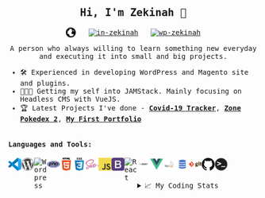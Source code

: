 <samp>
<h2 align="center">Hi, I'm Zekinah 👋</h2>
<p align="center">
<a href="https://www.zekinahlecaros.com/" target="blank"><img align="center" src=https://raw.githubusercontent.com/iconic/open-iconic/master/svg/globe.svg alt="zekinalecaros.com" height="20" width="20" /></a>
&emsp;
<a href="https://ph.linkedin.com/in/zekinah" target="blank"><img align="center" src=https://cdn.jsdelivr.net/npm/simple-icons@3.0.1/icons/linkedin.svg alt="in-zekinah" height="20" width="20" /></a>
  &emsp;
<a href="https://profiles.wordpress.org/zekinah/" target="blank"><img align="center" src=https://cdn.jsdelivr.net/npm/simple-icons@3.0.1/icons/wordpress.svg alt="wp-zekinah" height="20" width="20" /></a>
</p>
<p align="center">
A person who always willing to learn something new everyday and executing it into small and big projects.
</p>

- 🛠 Experienced in developing WordPress and Magento site and plugins.
- 👩🏻‍💻 Getting my self into JAMStack. Mainly focusing on Headless CMS with VueJS.
- 🏆 Latest Projects I've done - **[Covid-19 Tracker](https://github.com/zekinah/pandemiccovid-19)**, **[Zone Pokedex 2](https://github.com/zekinah/zone-pokedex2)**, **[My First Portfolio](https://github.com/zekinah/iamzekinah)** 
<br><br>

#### Languages and Tools:

<img align="left" alt="Visual Studio Code" width="26px" src="https://raw.githubusercontent.com/github/explore/80688e429a7d4ef2fca1e82350fe8e3517d3494d/topics/visual-studio-code/visual-studio-code.png" />
<img align="left" alt="Wordpress" width="26px" src="https://raw.githubusercontent.com/github/explore/80688e429a7d4ef2fca1e82350fe8e3517d3494d/topics/wordpress/wordpress.png" />
<img align="left" alt="Wordpress" width="26px" src="https://avatars.githubusercontent.com/u/168457?s=26" />
<img align="left" alt="PHP" width="26px" src="https://raw.githubusercontent.com/github/explore/80688e429a7d4ef2fca1e82350fe8e3517d3494d/topics/php/php.png" />
<img align="left" alt="HTML5" width="26px" src="https://raw.githubusercontent.com/github/explore/80688e429a7d4ef2fca1e82350fe8e3517d3494d/topics/html/html.png" />
<img align="left" alt="CSS3" width="26px" src="https://raw.githubusercontent.com/github/explore/80688e429a7d4ef2fca1e82350fe8e3517d3494d/topics/css/css.png" />
<img align="left" alt="Sass" width="26px" src="https://raw.githubusercontent.com/github/explore/80688e429a7d4ef2fca1e82350fe8e3517d3494d/topics/sass/sass.png" />
<img align="left" alt="JavaScript" width="26px" src="https://raw.githubusercontent.com/github/explore/80688e429a7d4ef2fca1e82350fe8e3517d3494d/topics/javascript/javascript.png" />
<img align="left" alt="React" width="26px" src="https://raw.githubusercontent.com/github/explore/80688e429a7d4ef2fca1e82350fe8e3517d3494d/topics/bootstrap/bootstrap.png" />
<img align="left" alt="React" width="26px" src="https://avatars.githubusercontent.com/u/22138497?s=26" />
<img align="left" alt="JavaScript" width="26px" src="https://raw.githubusercontent.com/github/explore/80688e429a7d4ef2fca1e82350fe8e3517d3494d/topics/jquery/jquery.png" />
<img align="left" alt="React" width="26px" src="https://raw.githubusercontent.com/github/explore/80688e429a7d4ef2fca1e82350fe8e3517d3494d/topics/vue/vue.png" />
<img align="left" alt="MySQL" width="26px" src="https://raw.githubusercontent.com/github/explore/80688e429a7d4ef2fca1e82350fe8e3517d3494d/topics/mysql/mysql.png" />
<img align="left" alt="SQL" width="26px" src="https://raw.githubusercontent.com/github/explore/80688e429a7d4ef2fca1e82350fe8e3517d3494d/topics/sql/sql.png" />
<img align="left" alt="Git" width="26px" src="https://raw.githubusercontent.com/github/explore/80688e429a7d4ef2fca1e82350fe8e3517d3494d/topics/git/git.png" />
<img align="left" alt="GitHub" width="26px" src="https://raw.githubusercontent.com/github/explore/78df643247d429f6cc873026c0622819ad797942/topics/github/github.png" />
<img align="left" alt="Terminal" width="26px" src="https://raw.githubusercontent.com/github/explore/80688e429a7d4ef2fca1e82350fe8e3517d3494d/topics/terminal/terminal.png" />


<br><br>

<details>
    <summary>📈 My Coding Stats</summary>

<!--START_SECTION:waka-->
![Code Time](http://img.shields.io/badge/Code%20Time-3%2C754%20hrs%2030%20mins-blue)

**🐱 My GitHub Data** 

> 📦 190.6 kB Used in GitHub's Storage 
 > 
> 🏆 11 Contributions in the Year 2024
 > 
> 🚫 Not Opted to Hire
 > 
> 📜 30 Public Repositories 
 > 
> 🔑 37 Private Repositories 
 > 
**I'm a Night 🦉** 

```text
🌞 Morning                400 commits         ██░░░░░░░░░░░░░░░░░░░░░░░   07.08 % 
🌆 Daytime                1714 commits        ████████░░░░░░░░░░░░░░░░░   30.36 % 
🌃 Evening                2305 commits        ██████████░░░░░░░░░░░░░░░   40.83 % 
🌙 Night                  1227 commits        █████░░░░░░░░░░░░░░░░░░░░   21.73 % 
```
📅 **I'm Most Productive on Sunday** 

```text
Monday                   672 commits         ███░░░░░░░░░░░░░░░░░░░░░░   11.90 % 
Tuesday                  614 commits         ███░░░░░░░░░░░░░░░░░░░░░░   10.87 % 
Wednesday                693 commits         ███░░░░░░░░░░░░░░░░░░░░░░   12.27 % 
Thursday                 658 commits         ███░░░░░░░░░░░░░░░░░░░░░░   11.65 % 
Friday                   861 commits         ████░░░░░░░░░░░░░░░░░░░░░   15.25 % 
Saturday                 1019 commits        █████░░░░░░░░░░░░░░░░░░░░   18.05 % 
Sunday                   1129 commits        █████░░░░░░░░░░░░░░░░░░░░   20.00 % 
```


📊 **This Week I Spent My Time On** 

```text
💬 Programming Languages: 
PHP                      10 hrs 26 mins      ████████████████░░░░░░░░░   62.31 % 
JavaScript               3 hrs 59 mins       ██████░░░░░░░░░░░░░░░░░░░   23.80 % 
Other                    49 mins             █░░░░░░░░░░░░░░░░░░░░░░░░   04.92 % 
CSS                      49 mins             █░░░░░░░░░░░░░░░░░░░░░░░░   04.90 % 
Blade Template           26 mins             █░░░░░░░░░░░░░░░░░░░░░░░░   02.66 % 
```

**I Mostly Code in PHP** 

```text
PHP                      36 repos            ███████████████░░░░░░░░░░   60.00 % 
JavaScript               7 repos             ███░░░░░░░░░░░░░░░░░░░░░░   11.67 % 
CSS                      7 repos             ███░░░░░░░░░░░░░░░░░░░░░░   11.67 % 
HTML                     6 repos             ██░░░░░░░░░░░░░░░░░░░░░░░   10.00 % 
Vue                      4 repos             ██░░░░░░░░░░░░░░░░░░░░░░░   06.67 % 
```




 Last Updated on 08/01/2024 15:13:26 UTC
<!--END_SECTION:waka-->
</details>
</samp>
